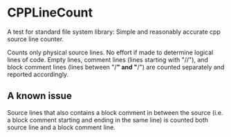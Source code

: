 # CPPLineCount
A test for standard file system library: Simple and reasonably accurate cpp source line counter.

Counts only physical source lines. No effort if made to determine logical lines of code. Empty lines, 
comment lines (lines starting with "//"), and block comment lines (lines between "/**" and "**/") are 
counted separately and reported accordingly. 

## A known issue
Source lines that also contains a block comment in between the source (i.e. a block comment starting
and ending in the same line) is counted both source line and a block comment line. 
